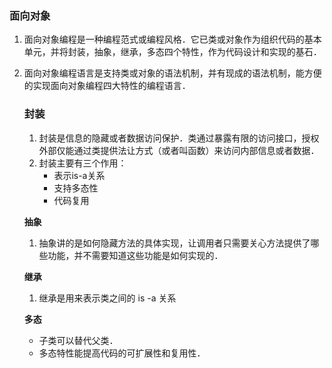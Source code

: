 ### 面向对象

1. 面向对象编程是一种编程范式或编程风格．它已类或对象作为组织代码的基本单元，并将封装，抽象，继承，多态四个特性，作为代码设计和实现的基石．

2. 面向对象编程语言是支持类或对象的语法机制，并有现成的语法机制，能方便的实现面向对象编程四大特性的编程语言．

   

   ### 封装

   1. 封装是信息的隐藏或者数据访问保护．类通过暴露有限的访问接口，授权外部仅能通过类提供法让方式（或者叫函数）来访问内部信息或者数据．
   2. 封装主要有三个作用：
      - 表示is-a关系
      - 支持多态性
      - 代码复用

   **抽象**

   1. 抽象讲的是如何隐藏方法的具体实现，让调用者只需要关心方法提供了哪些功能，并不需要知道这些功能是如何实现的．

   **继承**

   1. 继承是用来表示类之间的 is -a 关系

   **多态**
   
   - 子类可以替代父类．
   - 多态特性能提高代码的可扩展性和复用性．
   
   ​	

